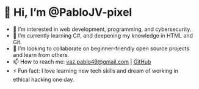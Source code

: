 # 👋 Hi, I’m @PabloJV-pixel

- 👀 I’m interested in web development, programming, and cybersecurity.
- 🌱 I’m currently learning C#, and deepening my knowledge in HTML and Git.
- 💞️ I’m looking to collaborate on beginner-friendly open source projects and learn from others.
- 📫 How to reach me: vaz.pablo49@gmail.com | [GitHub](https://github.com/PabloJV-pixel)
- ⚡ Fun fact: I love learning new tech skills and dream of working in ethical hacking one day.
